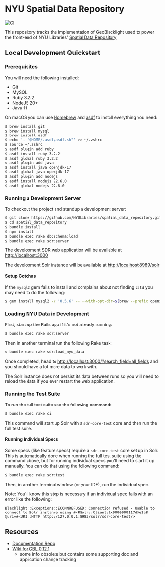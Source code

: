 # NYU Spatial Data Repository

[![CI](https://github.com/NYULibraries/spatial_data_repository/actions/workflows/ci.yml/badge.svg)](https://github.com/NYULibraries/spatial_data_repository/actions/workflows/ci.yml)

This repository tracks the implementation of GeoBlacklight used to power the front-end of NYU Libraries' [Spatial Data Repository](https://geo.nyu.edu)

## Local Development Quickstart

### Prerequisites

You will need the following installed:

- Git
- MySQL
- Ruby 3.2.2
- NodeJS 20+
- Java 11+

On macOS you can use [Homebrew](https://brew.sh) and [asdf](https://asdf-vm.com) to install everything you need:

```bash
$ brew install git
$ brew install mysql
$ brew install asdf
$ echo '. "$HOME/.asdf/asdf.sh"' >> ~/.zshrc
$ source ~/.zshrc
$ asdf plugin add ruby
$ asdf install ruby 3.2.2
$ asdf global ruby 3.2.2
$ asdf plugin add java
$ asdf install java openjdk-17
$ asdf global java openjdk-17
$ asdf plugin add nodejs
$ asdf install nodejs 22.6.0
$ asdf global nodejs 22.6.0
```

### Running a Development Server

To checkout the project and standup a development server:

```bash
$ git clone https://github.com/NYULibraries/spatial_data_repository.git
$ cd spatial_data_repository
$ bundle install
$ npm install
$ bundle exec rake db:schema:load
$ bundle exec rake sdr:server
```

The development SDR web application will be available at <http://localhost:3000>

The development Solr instance will be available at <http://localhost:8989/solr>

#### Setup Gotchas

If the `mysql2` gem fails to install and complains about not finding `zstd` you may need to do the following:

```bash
$ gem install mysql2 -v '0.5.6' -- --with-opt-dir=$(brew --prefix openssl) --with-ldflags=-L/opt/homebrew/opt/zstd/lib
```

### Loading NYU Data in Development

First, start up the Rails app if it's not already running:

```bash
$ bundle exec rake sdr:server
```

Then in another terminal run the following Rake task:

```bash
$ bundle exec rake sdr:load_nyu_data
```

Once completed, head to <http://localhost:3000/?search_field=all_fields> and you should have a lot more data to work with.

The Solr instance does not persist its data between runs so you will need to reload the data if you ever restart the web application.

### Running the Test Suite

To run the full test suite use the following command:

```bash
$ bundle exec rake ci
```

This command will start up Solr with a `sdr-core-test` core and then run the full test suite.

#### Running Individual Specs

Some specs (like feature specs) require a `sdr-core-test` core set up in Solr. This is automatically done when running the full test suite using the command above, but for running individual specs you'll need to start it up manually. You can do that using the following command:

```bash
$ bundle exec rake sdr:test
```

Then, in another terminal window (or your IDE), run the individual spec.

Note: You'll know this step is necessary if an individual spec fails with an error like the following:

```plaintext
Blacklight::Exceptions::ECONNREFUSED: Connection refused - Unable to connect to Solr instance using #<RSolr::Client:0x0000000117d5e1a8 @uri=#<URI::HTTP http://127.0.0.1:8983/solr/sdr-core-test/>
```

## Resources

- [Documentation Repo](https://github.com/NYULibraries/sdr-documentation)
- [Wiki for GBL 0.12.1](https://github.com/NYULibraries/spatial_data_repository/wiki)
    - some info obsolete but contains some supporting doc and application change tracking
